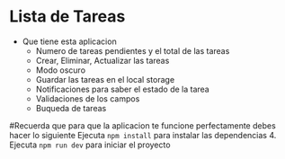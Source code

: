 # Lista de Tareas

- Que tiene esta aplicacion
  - Numero de tareas pendientes y el total de las tareas
  - Crear, Eliminar, Actualizar las tareas
  - Modo oscuro
  - Guardar las tareas en el local storage
  - Notificaciones para saber el estado de la tarea
  - Validaciones de los campos
  - Buqueda de tareas

#Recuerda que
para que la aplicacion te funcione perfectamente debes hacer lo siguiente
Ejecuta `npm install` para instalar las dependencias
4. Ejecuta `npm run dev` para iniciar el proyecto
